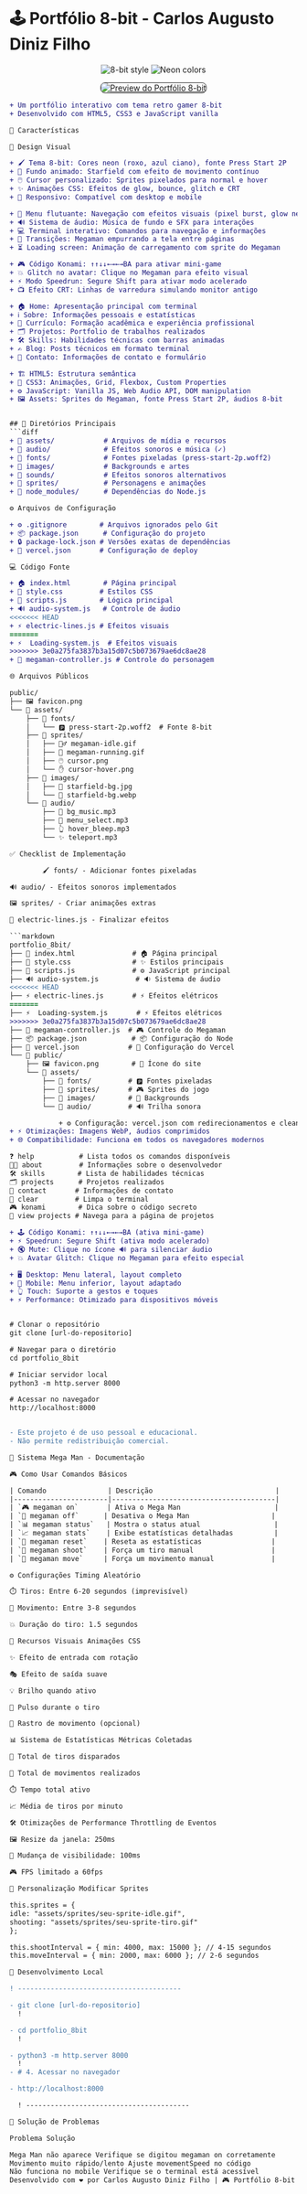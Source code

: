 # 🕹️ Portfólio 8-bit - Carlos Augusto Diniz Filho

<p align="center">
  <img src="https://img.shields.io/badge/STYLE-8BIT-00ff00?style=for-the-badge" alt="8-bit style">
  <img src="https://img.shields.io/badge/COLOR-NEON-ff00ff?style=for-the-badge" alt="Neon colors">
</p>

<p align="center">
  <a href="https://ibb.co/SwpmQkY" target="_blank">
    <img src="https://i.ibb.co/ycHVYWYc/1.png" alt="Preview do Portfólio 8-bit" style="border: 1px solid #2d2d2d; border-radius: 8px;">
  </a>
</p>

````diff
+ Um portfólio interativo com tema retro gamer 8-bit
+ Desenvolvido com HTML5, CSS3 e JavaScript vanilla

🌟 Características

🎨 Design Visual

+ 🖌️ Tema 8-bit: Cores neon (roxo, azul ciano), fonte Press Start 2P
+ 🌌 Fundo animado: Starfield com efeito de movimento contínuo
+ 🖱️ Cursor personalizado: Sprites pixelados para normal e hover
+ ✨ Animações CSS: Efeitos de glow, bounce, glitch e CRT
+ 📱 Responsivo: Compatível com desktop e mobile

+ 🍔 Menu flutuante: Navegação com efeitos visuais (pixel burst, glow neon)
+ 🔊 Sistema de áudio: Música de fundo e SFX para interações
+ 💻 Terminal interativo: Comandos para navegação e informações
+ 🤖 Transições: Megaman empurrando a tela entre páginas
+ ⏳ Loading screen: Animação de carregamento com sprite do Megaman

+ 🎮 Código Konami: ↑↑↓↓←→←→BA para ativar mini-game
+ 💥 Glitch no avatar: Clique no Megaman para efeito visual
+ ⚡ Modo Speedrun: Segure Shift para ativar modo acelerado
+ 📺 Efeito CRT: Linhas de varredura simulando monitor antigo

+ 🏠 Home: Apresentação principal com terminal
+ ℹ️ Sobre: Informações pessoais e estatísticas
+ 📄 Currículo: Formação acadêmica e experiência profissional
+ 🗂️ Projetos: Portfolio de trabalhos realizados
+ 🛠️ Skills: Habilidades técnicas com barras animadas
+ ✍️ Blog: Posts técnicos em formato terminal
+ 📧 Contato: Informações de contato e formulário

+ 🏗️ HTML5: Estrutura semântica
+ 🎨 CSS3: Animações, Grid, Flexbox, Custom Properties
+ ⚙️ JavaScript: Vanilla JS, Web Audio API, DOM manipulation
+ 🖼️ Assets: Sprites do Megaman, fonte Press Start 2P, áudios 8-bit


## 📁 Diretórios Principais
```diff
+ 📂 assets/            # Arquivos de mídia e recursos
+ 📂 audio/             # Efeitos sonoros e música (✓)
+ 📂 fonts/             # Fontes pixeladas (press-start-2p.woff2)
+ 📂 images/            # Backgrounds e artes
+ 📂 sounds/            # Efeitos sonoros alternativos
+ 📂 sprites/           # Personagens e animações
+ 📂 node_modules/      # Dependências do Node.js

⚙️ Arquivos de Configuração

+ ⚙️ .gitignore        # Arquivos ignorados pelo Git
+ 📦 package.json      # Configuração do projeto
+ 🔒 package-lock.json # Versões exatas de dependências
+ 🎨 vercel.json       # Configuração de deploy

💻 Código Fonte

+ 🏠 index.html        # Página principal
+ 🎨 style.css         # Estilos CSS
+ 🧠 scripts.js        # Lógica principal
+ 🔊 audio-system.js   # Controle de áudio
<<<<<<< HEAD
+ ⚡ electric-lines.js # Efeitos visuais
=======
+ ⚡  Loading-system.js  # Efeitos visuais
>>>>>>> 3e0a275fa3837b3a15d07c5b073679ae6dc8ae28
+ 🤖 megaman-controller.js # Controle do personagem

🌐 Arquivos Públicos

public/
├── 🖼️ favicon.png
└── 📂 assets/
    ├── 📂 fonts/
    │   └── 🅿 press-start-2p.woff2  # Fonte 8-bit
    ├── 📂 sprites/
    │   ├── 🏃♂️ megaman-idle.gif
    │   ├── 💨 megaman-running.gif
    │   ├── 🖱️ cursor.png
    │   └── ✋ cursor-hover.png
    ├── 📂 images/
    │   ├── 🌌 starfield-bg.jpg
    │   └── 🌠 starfield-bg.webp
    └── 📂 audio/
        ├── 🎵 bg_music.mp3
        ├── 💬 menu_select.mp3
        ├── 👆 hover_bleep.mp3
        └── ✨ teleport.mp3

✅ Checklist de Implementação

        🖌️ fonts/ - Adicionar fontes pixeladas

🔊 audio/ - Efeitos sonoros implementados

🖼️ sprites/ - Criar animações extras

🧪 electric-lines.js - Finalizar efeitos

```markdown
portfolio_8bit/
├── 📄 index.html              # 🏠 Página principal
├── 🎨 style.css               # ✨ Estilos principais
├── 🧠 scripts.js              # ⚙️ JavaScript principal
├── 🔊 audio-system.js         # 🔉 Sistema de áudio
<<<<<<< HEAD
├── ⚡ electric-lines.js       # ⚡ Efeitos elétricos
=======
├── ⚡  Loading-system.js       # ⚡ Efeitos elétricos
>>>>>>> 3e0a275fa3837b3a15d07c5b073679ae6dc8ae28
├── 🤖 megaman-controller.js  # 🎮 Controle do Megaman
├── 📦 package.json           # 📦 Configuração do Node
├── 🎨 vercel.json            # 🚀 Configuração do Vercel
└── 📁 public/
    ├── 🖼️ favicon.png        # 🔖 Ícone do site
    └── 📁 assets/
        ├── 📁 fonts/         # 🅿 Fontes pixeladas
        ├── 📁 sprites/       # 🎮 Sprites do jogo
        ├── 📁 images/        # 🌌 Backgrounds
        └── 📁 audio/         # 🔊 Trilha sonora

            + ⚙️ Configuração: vercel.json com redirecionamentos e cleanUrls
+ ⚡ Otimizações: Imagens WebP, áudios comprimidos
+ 🌐 Compatibilidade: Funciona em todos os navegadores modernos

❓ help           # Lista todos os comandos disponíveis
👨‍💻 about         # Informações sobre o desenvolvedor
🛠️ skills        # Lista de habilidades técnicas
🗂️ projects      # Projetos realizados
📧 contact       # Informações de contato
🧹 clear         # Limpa o terminal
🎮 konami        # Dica sobre o código secreto
👀 view projects # Navega para a página de projetos

+ 🕹️ Código Konami: ↑↑↓↓←→←→BA (ativa mini-game)
+ ⚡ Speedrun: Segure Shift (ativa modo acelerado)
+ 🔇 Mute: Clique no ícone 🔊 para silenciar áudio
+ 💥 Avatar Glitch: Clique no Megaman para efeito especial

+ 🖥️ Desktop: Menu lateral, layout completo
+ 📱 Mobile: Menu inferior, layout adaptado
+ 👆 Touch: Suporte a gestos e toques
+ ⚡ Performance: Otimizado para dispositivos móveis


# Clonar o repositório
git clone [url-do-repositorio]

# Navegar para o diretório
cd portfolio_8bit

# Iniciar servidor local
python3 -m http.server 8000

# Acessar no navegador
http://localhost:8000


- Este projeto é de uso pessoal e educacional.
- Não permite redistribuição comercial.

🤖 Sistema Mega Man - Documentação

🎮 Como Usar Comandos Básicos

| Comando               | Descrição                              |
|-----------------------|----------------------------------------|
| `🎮 megaman on`       | Ativa o Mega Man                       |
| `🔴 megaman off`      | Desativa o Mega Man                    |
| `📊 megaman status`   | Mostra o status atual                  |
| `📈 megaman stats`    | Exibe estatísticas detalhadas          |
| `🔄 megaman reset`    | Reseta as estatísticas                 |
| `🔫 megaman shoot`    | Força um tiro manual                   |
| `🏃 megaman move`     | Força um movimento manual              |

⚙️ Configurações Timing Aleatório

⏱️ Tiros: Entre 6-20 segundos (imprevisível)

🏃 Movimento: Entre 3-8 segundos

💥 Duração do tiro: 1.5 segundos

🎨 Recursos Visuais Animações CSS

✨ Efeito de entrada com rotação

🎭 Efeito de saída suave

💡 Brilho quando ativo

💓 Pulso durante o tiro

🚀 Rastro de movimento (opcional)

📊 Sistema de Estatísticas Métricas Coletadas

🔫 Total de tiros disparados

🏃 Total de movimentos realizados

⏱️ Tempo total ativo

📈 Média de tiros por minuto

🛠️ Otimizações de Performance Throttling de Eventos

🖼️ Resize da janela: 250ms

👀 Mudança de visibilidade: 100ms

🎮 FPS limitado a 60fps

🎨 Personalização Modificar Sprites

this.sprites = {
idle: "assets/sprites/seu-sprite-idle.gif",
shooting: "assets/sprites/seu-sprite-tiro.gif"
};

this.shootInterval = { min: 4000, max: 15000 }; // 4-15 segundos
this.moveInterval = { min: 2000, max: 6000 }; // 2-6 segundos

🔧 Desenvolvimento Local

! ----------------------------------------

- git clone [url-do-repositorio]
  !

- cd portfolio_8bit
  !

- python3 -m http.server 8000
  !
- # 4. Acessar no navegador

- http://localhost:8000

  ! ----------------------------------------

🐛 Solução de Problemas

Problema Solução

Mega Man não aparece Verifique se digitou megaman on corretamente
Movimento muito rápido/lento Ajuste movementSpeed no código
Não funciona no mobile Verifique se o terminal está acessível
Desenvolvido com ❤️ por Carlos Augusto Diniz Filho | 🎮 Portfólio 8-bit | 2025 whatszap 91 88199828

````
